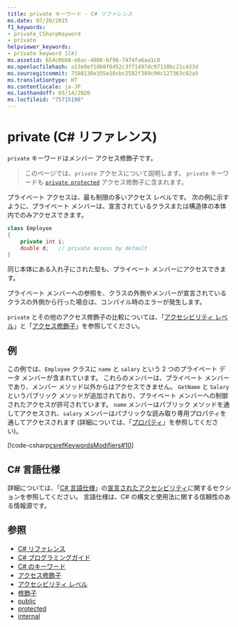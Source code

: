 ```yaml
---
title: private キーワード - C# リファレンス
ms.date: 07/20/2015
f1_keywords:
- private_CSharpKeyword
- private
helpviewer_keywords:
- private keyword [C#]
ms.assetid: 654c0bb8-e6ac-4086-bf96-7474fa6aa1c8
ms.openlocfilehash: a13e9ef18b0f6452c3ff1497dc97110bc21c433d
ms.sourcegitcommit: 7588136e355e10cbc2582f389c90c127363c02a5
ms.translationtype: HT
ms.contentlocale: ja-JP
ms.lasthandoff: 03/14/2020
ms.locfileid: "75715198"
---
```

# <a name="private-c-reference"></a>private (C# リファレンス)

`private` キーワードはメンバー アクセス修飾子です。

> このページでは、`private` アクセスについて説明します。 `private` キーワードも [`private protected`](./private-protected.md) アクセス修飾子に含まれます。

プライベート アクセスは、最も制限の多いアクセス レベルです。 次の例に示すように、プライベート メンバーは、宣言されているクラスまたは構造体の本体内でのみアクセスできます。

```csharp
class Employee
{
    private int i;
    double d;   // private access by default
}
```

同じ本体にある入れ子にされた型も、プライベート メンバーにアクセスできます。

プライベート メンバーへの参照を、クラスの外側やメンバーが宣言されているクラスの外側から行った場合は、コンパイル時のエラーが発生します。

`private` とその他のアクセス修飾子の比較については、「[アクセシビリティ レベル](accessibility-levels.md)」と「[アクセス修飾子](../../programming-guide/classes-and-structs/access-modifiers.md)」を参照してください。

## <a name="example"></a>例

この例では、`Employee` クラスに `name` と `salary` という 2 つのプライベート データ メンバーが含まれています。 これらのメンバーは、プライベート メンバーであり、メンバー メソッド以外からはアクセスできません。 `GetName` と `Salary` というパブリック メソッドが追加されており、プライベート メンバーへの制御されたアクセスが許可されています。 `name` メンバーはパブリック メソッドを通してアクセスされ、`salary` メンバーはパブリックな読み取り専用プロパティを通してアクセスされます (詳細については、「[プロパティ](../../programming-guide/classes-and-structs/properties.md)」を参照してください)。

[!code-csharp[csrefKeywordsModifiers#10](~/samples/snippets/csharp/VS_Snippets_VBCSharp/csrefKeywordsModifiers/CS/csrefKeywordsModifiers.cs#10)]

## <a name="c-language-specification"></a>C# 言語仕様  

詳細については、「[C# 言語仕様](~/_csharplang/spec/basic-concepts.md#declared-accessibility)」の[宣言されたアクセシビリティ](/dotnet/csharp/language-reference/language-specification/introduction)に関するセクションを参照してください。 言語仕様は、C# の構文と使用法に関する信頼性のある情報源です。

## <a name="see-also"></a>参照

- [C# リファレンス](../index.md)
- [C# プログラミングガイド](../../programming-guide/index.md)
- [C# のキーワード](index.md)
- [アクセス修飾子](access-modifiers.md)
- [アクセシビリティ レベル](accessibility-levels.md)
- [修飾子](index.md)
- [public](public.md)
- [protected](protected.md)
- [internal](internal.md)

